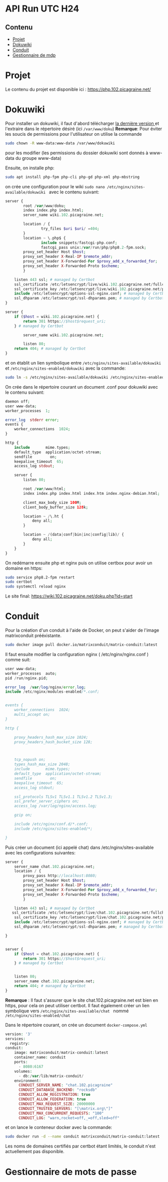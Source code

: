 # API Run UTC H24
## Contenu
- [Projet](#Projet)
- [Dokuwiki](#Dokuwiki)
- [Conduit](#Conduit)
- [Gestionnaire de mdp](#Gestionnaire-de-mots-de-passe)
  
# Projet

Le contenu du projet est disponible ici : https://php.102.picagraine.net/ 

# Dokuwiki

Pour installer un dokuwiki, il faut d'abord télécharger <a href ="https://download.dokuwiki.org/"> la dernière version </a> 
et l'extraire dans le répertoire désiré (ici ```/var/www/doku```)
**Remarque**: Pour éviter les soucis de permissions pour l'utilisateur on utilise la commande
```bash
sudo chown -R www-data:www-data /var/www/dokuwiki
```
pour les modifier (les permissions du dossier dokuwiki sont donnés à www-data du groupe www-data)

Ensuite, on installe php: 
```bash
sudo apt install php-fpm php-cli php-gd php-xml php-mbstring
```
on crée une configuration pour le wiki ```sudo nano /etc/nginx/sites-available/dokuwiki ``` avec le contenu suivant:
```php
server {
        root /var/www/doku;
        index index.php index.html;
        server_name wiki.102.picagraine.net;

        location / {
                try_files $uri $uri/ =404;
        }
        location ~ \.php$ {
                include snippets/fastcgi-php.conf;
                fastcgi_pass unix:/var/run/php/php8.2-fpm.sock;
        proxy_set_header Host $host;
        proxy_set_header X-Real-IP $remote_addr;
        proxy_set_header X-Forwarded-For $proxy_add_x_forwarded_for;
        proxy_set_header X-Forwarded-Proto $scheme;
        }

    listen 443 ssl; # managed by Certbot
    ssl_certificate /etc/letsencrypt/live/wiki.102.picagraine.net/fullchain.pem; # managed by Certbot
    ssl_certificate_key /etc/letsencrypt/live/wiki.102.picagraine.net/privkey.pem; # managed by Certbot
    include /etc/letsencrypt/options-ssl-nginx.conf; # managed by Certbot
    ssl_dhparam /etc/letsencrypt/ssl-dhparams.pem; # managed by Certbot
}

server {
    if ($host = wiki.102.picagraine.net) {
        return 301 https://$host$request_uri;
    } # managed by Certbot

        server_name wiki.102.picagraine.net;

        listen 80;
    return 404; # managed by Certbot
}
```
et on établit un lien symbolique entre ```/etc/nginx/sites-available/dokuwiki``` et ```/etc/nginx/sites-enabled/dokuwiki``` avec la commande:
```bash
sudo ln -s /etc/nginx/sites-available/dokuwiki /etc/nginx/sites-enabled/dokuwiki
```

On crée dans le répertoire courant un document .conf pour dokuwiki avec le contenu suivant:

```php
daemon off;
user www-data;
worker_processes  1;

error_log  stderr error;
events {
    worker_connections  1024;
}

http {
    include       mime.types;
    default_type  application/octet-stream;
    sendfile        on;
    keepalive_timeout  65;
    access_log stdout;

    server {
        listen 80;

        root /var/www/html;
        index index.php index.html index.htm index.nginx-debian.html;

        client_max_body_size 100M;
        client_body_buffer_size 128k;

        location ~ /\.ht {
            deny all;
        }

        location ~ /(data|conf|bin|inc|config|lib)/ {
            deny all;
        }
    }
}
```

On redémarre ensuite php et nginx puis on utilise certbox pour avoir un domaine en https:
```bash
sudo service php8.2-fpm restart
sudo certbot 
sudo systemctl reload nginx
```

Le site final: https://wiki.102.picagraine.net/doku.php?id=start 


# Conduit

Pour la création d'un conduit à l'aide de Docker, on peut s'aider de l'image matrixconduit prééxistante.
```bash
sudo docker image pull docker.io/matrixconduit/matrix-conduit:latest
```
Il faut ensuite modifier la configuration nginx ( /etc/nginx/nginx.conf ) comme suit:
```php
user www-data;
worker_processes  auto;
pid /run/nginx.pid;

error_log  /var/log/nginx/error.log;
include /etc/nginx/modules-enabled/*.conf;


events {
    worker_connections  1024;
    multi_accept on;
}

http {

    proxy_headers_hash_max_size 1024;
    proxy_headers_hash_bucket_size 128;



    tcp_nopush on;
    types_hash_max_size 2048;
    include       mime.types;
    default_type  application/octet-stream;
    sendfile        on;
    keepalive_timeout  65;
    access_log stdout;

    ssl_protocols TLSv1 TLSv1.1 TLSv1.2 TLSv1.3;
    ssl_prefer_server_ciphers on;
    access_log /var/log/nginx/access.log;

    gzip on;

    include /etc/nginx/conf.d/*.conf;
    include /etc/nginx/sites-enabled/*;

}
```
Puis créer un document (ici appelé chat) dans /etc/nginx/sites-available avec les configurations suivantes:

```php
server {
    server_name chat.102.picagraine.net;
    location / {
        proxy_pass http://localhost:8080;
        proxy_set_header Host $host;
        proxy_set_header X-Real-IP $remote_addr;
        proxy_set_header X-Forwarded-For $proxy_add_x_forwarded_for;
        proxy_set_header X-Forwarded-Proto $scheme;
        }

    listen 443 ssl; # managed by Certbot
   ssl_certificate /etc/letsencrypt/live/chat.102.picagraine.net/fullchain.pem; # managed by Certbot
    ssl_certificate_key /etc/letsencrypt/live/chat.102.picagraine.net/privkey.pem; # managed by Certbot
    include /etc/letsencrypt/options-ssl-nginx.conf; # managed by Certbot
    ssl_dhparam /etc/letsencrypt/ssl-dhparams.pem; # managed by Certbot

}


server {
    if ($host = chat.102.picagraine.net) {
        return 301 https://$host$request_uri;
    } # managed by Certbot


    listen 80;
    server_name chat.102.picagraine.net;
    return 404; # managed by Certbot
}
```
**Remarque** : Il faut s'assurer que le site chat.102.picagraine.net est bien en https, pour cela on peut utiliser certbot. 
Il faut également créer un lien symbolique vers ```/etc/nginx/sites-available/chat ``` nommé ```/etc/nginx/sites-enabled/chat```

Dans le répertoire courant, on crée un document ```docker-compose.yml ```

```php
version: '3'
services:
  registry:
conduit:
    image: matrixconduit/matrix-conduit:latest
    container_name: conduit
    ports:
      - 8080:6167
    volumes:
      - db:/var/lib/matrix-conduit/
    environment:
      CONDUIT_SERVER_NAME: "chat.102.picagraine"
      CONDUIT_DATABASE_BACKEND: "rocksdb"
      CONDUIT_ALLOW_REGISTRATION: true
      CONDUIT_ALLOW_FEDERATION: true
      CONDUIT_MAX_REQUEST_SIZE: 20000000
      CONDUIT_TRUSTED_SERVERS: "[\matrix.org\"]"
      CONDUIT_MAX_CONCURRENT_REQUESTS: "100"
      CONDUIT_LOG: "warn,rocket=off,_=off,sled=off"
```
et on lance le conteneur docker avec la commande: 

```bash
sudo docker run -d --name conduit matrixconduit/matrix-conduit:latest
```
Les noms de domaines certifiés par certbot étant limités, le conduit n'est actuellement pas disponible.

# Gestionnaire de mots de passe


